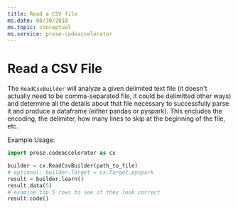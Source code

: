 ```yaml
---
title: Read a CSV file
ms.date: 08/30/2018
ms.topic: conceptual
ms.service: prose-codeaccelerator
---
```


# Read a CSV File

The `ReadCsvBuilder` will analyze a given delimited text file (it doesn't actually need to be comma-separated file, it
could be delimitted other ways) and determine all the details about that file necessary to successfully parse it and
produce a dataframe (either pandas or pyspark).  This encludes the encoding, the delimiter, how many lines to skip at
the beginning of the file, etc.

Example Usage:

``` python
import prose.codeaccelerator as cx

builder = cx.ReadCsvBuilder(path_to_file)
# optional: builder.Target = cx.Target.pyspark
result = builder.learn()
result.data(5)
# examine top 5 rows to see if they look correct
result.code()
```